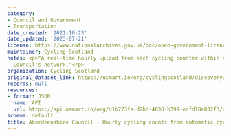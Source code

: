 ```yaml
---
category:
- Council and Government
- Transportation
date_created: '2021-10-23'
date_updated: '2023-07-21'
license: https://www.nationalarchives.gov.uk/doc/open-government-licence/version/3/
maintainer: Cycling Scotland
notes: <p>"A real-time hourly upload from each cycling counter within Aberdeenshire
  Council's network."</p>
organization: Cycling Scotland
original_dataset_link: https://usmart.io/org/cyclingscotland/discovery/discovery-view-detail/be55e07e-234e-4506-b478-b614097c355e
records: null
resources:
- format: JSON
  name: API
  url: https://api.usmart.io/org/d1b773fa-d2bd-4830-b399-ecfd18e832f3/4373c5be-42a7-4dd3-8062-9f8b16a4d3f1/1/urql
schema: default
title: Aberdeenshire Council - Hourly cycling counts from automatic cycling counters
---
```

